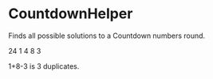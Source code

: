 # CountdownHelper
Finds all possible solutions to a Countdown numbers round.

24 1 4 8 3

1+8-3 is 3 duplicates.